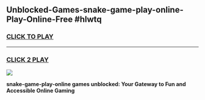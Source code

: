 
## Unblocked-Games-snake-game-play-online-Play-Online-Free #hlwtq
<h3>
<a href="https://us.freeplayer.one?title=snake-game-play-online&ref=10M">CLICK TO PLAY</a></h3>
<hr>

<h3>
<a href="https://us.freeplayer.one?title=snake-game-play-online&ref=10M">CLICK 2 PLAY</a>
  
</h3>

<a href="https://us.freeplayer.one?title=snake-game-play-online&ref=10M"><img src="https://clearcache.store/games.png"></a>


**snake-game-play-online games unblocked: Your Gateway to Fun and Accessible Online Gaming**
